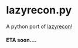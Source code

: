 # lazyrecon.py
A python port of [lazyrecon](https://github.com/nahamsec/lazyrecon)! 


#### ETA soon....
